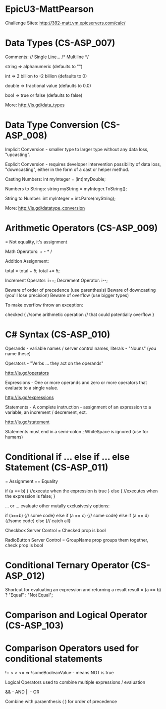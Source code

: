 # EpicU3-MattPearson

Challenge Sites:
http://392-matt.vm.epicservers.com/calc/

Data Types (CS-ASP_007)
=======================

Comments: // Single Line... /* Multiline */

string => alphanumeric (defaults to "")

int => 2 billion to -2 billion (defaults to 0)

double => fractional value (defaults to 0.0)

bool => true or false (defaults to false)

More: http://is.gd/data_types


Data Type Conversion (CS-ASP_008) 
================================

Implicit Conversion - smaller type to larger type
without any data loss, "upcasting".

Explicit Conversion - requires developer intervention
possibility of data loss, "downcasting", either in
the form of a cast or helper method.

Casting Numbers:
int myInteger = (int)myDouble;

Numbers to Strings:
string myString = myInteger.ToString();

String to Number:
int myInteger = int.Parse(myString);

More: http://is.gd/datatype_conversion

Arithmetic Operators (CS-ASP_009)
=================================

= Not equality, it's assignment

Math Operators: + - * /

Addition Assignment:

total = total + 5;
total += 5;

Increment Operator: i++;
Decrement Operator: i--;

Beware of order of precedence (use parenthesis)
Beware of downcasting (you'll lose precision)
Beware of overflow (use bigger types)

To make overflow throw an exception:

checked
{
  //some arithmetic operation
  // that could potentially overflow
}

C# Syntax (CS-ASP_010)
======================

Operands - variable names / server control names, literals - "Nouns" (you name these)

Operators - "Verbs ... they act on the operands"

http://is.gd/operators

Expressions - One or more operands and zero or more operators that evaluate to a single value.

http://is.gd/expressions

Statements - A complete instruction - assignment of an 
expression to a variable, an increment / decrement, ect.

http://is.gd/statement

Statements must end in a semi-colon ;
WhiteSpace is ignored (use for humans)



Conditional if ... else if ... else Statement (CS-ASP_011)
==========================================================

= Assignment
== Equality

if (a == b)
{
  //execute when the expression is true
}
else 
{
  //executes when the expression is false;
}

... or ... evaluate other mutally exclusivesly options:

if (a==b) {// some code}
else if (a == c) {// some code}
else if (a == d) {//some code}
else {// catch all}

Checkbox Server Control = Checked prop is bool

RadioButton Server Control = GroupName prop groups 
them together, check prop is bool


Conditional Ternary Operator (CS-ASP_012)
=========================================

Shortcut for evaluating an expression and returning
a result
result = (a == b) ? "Equal"  :  "Not Equal";


Comparison and Logical Operator (CS-ASP_103)
============================================

Comparison Operators used for conditional statements
==
!=
< > 
<= =>
!someBooleanValue - means NOT is true

Logical Operators
used to combine multiple expressions / evaluation

&& - AND
|| - OR

Combine with paraenthesis  ( ) for order of precedence







